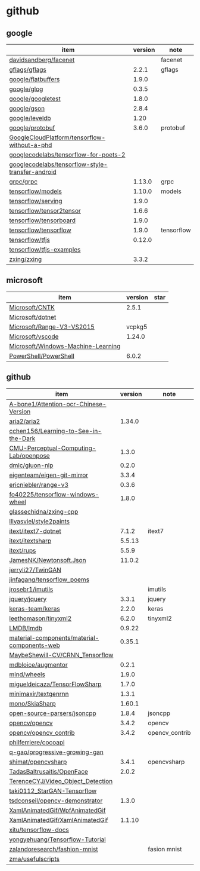 # github

## google
|item|version|note|
|-|-|-|
|[davidsandberg/facenet](https://github.com/davidsandberg/facenet)||facenet|
|[gflags/gflags](https://github.com/gflags/gflags)|2.2.1|gflags|
|[google/flatbuffers](https://github.com/google/flatbuffers)|1.9.0|
|[google/glog](https://github.com/google/glog)|0.3.5|
|[google/googletest](https://github.com/google/googletest)|1.8.0|
|[google/gson](https://github.com/google/gson)|2.8.4|
|[google/leveldb](https://github.com/google/leveldb)|1.20|
|[google/protobuf](https://github.com/google/protobuf)|3.6.0|protobuf|
|[GoogleCloudPlatform/tensorflow-without-a-phd](https://github.com/GoogleCloudPlatform/tensorflow-without-a-phd)||
|[googlecodelabs/tensorflow-for-poets-2](https://github.com/googlecodelabs/tensorflow-for-poets-2)||
|[googlecodelabs/tensorflow-style-transfer-android](https://github.com/googlecodelabs/tensorflow-style-transfer-android)||
|[grpc/grpc](https://github.com/grpc/grpc)|1.13.0|grpc|
|[tensorflow/models](https://github.com/tensorflow/models)|1.10.0|models|
|[tensorflow/serving](https://github.com/tensorflow/serving)|1.9.0|
|[tensorflow/tensor2tensor](https://github.com/tensorflow/tensor2tensor)|1.6.6|
|[tensorflow/tensorboard](https://github.com/tensorflow/tensorboard)|1.9.0||
|[tensorflow/tensorflow](https://github.com/tensorflow/tensorflow)|1.9.0|tensorflow|
|[tensorflow/tfjs](https://github.com/tensorflow/tfjs)|0.12.0|
|[tensorflow/tfjs-examples](https://github.com/tensorflow/tfjs-examples)||
|[zxing/zxing](https://github.com/zxing/zxing)|3.3.2|

## microsoft
|item|version|star|
|-|-|-|
|[Microsoft/CNTK](https://github.com/Microsoft/CNTK)|2.5.1||
|[Microsoft/dotnet](https://github.com/Microsoft/dotnet)|||
|[Microsoft/Range-V3-VS2015](https://github.com/Microsoft/Range-V3-VS2015)|vcpkg5|
|[Microsoft/vscode](https://github.com/Microsoft/vscode)|1.24.0||
|[Microsoft/Windows-Machine-Learning](https://github.com/Microsoft/Windows-Machine-Learning)||
|[PowerShell/PowerShell](https://github.com/PowerShell/PowerShell)|6.0.2|

## github
|item|version|note|
|-|-|-|
|[A-bone1/Attention-ocr-Chinese-Version](https://github.com/A-bone1/Attention-ocr-Chinese-Version)|||
|[aria2/aria2](https://github.com/aria2/aria2)|1.34.0|
|[cchen156/Learning-to-See-in-the-Dark](https://github.com/cchen156/Learning-to-See-in-the-Dark)|
|[CMU-Perceptual-Computing-Lab/openpose](https://github.com/CMU-Perceptual-Computing-Lab/openpose)|1.3.0|
|[dmlc/gluon-nlp](https://github.com/dmlc/gluon-nlp)|0.2.0|
|[eigenteam/eigen-git-mirror](https://github.com/eigenteam/eigen-git-mirror)|3.3.4|
|[ericniebler/range-v3](https://github.com/ericniebler/range-v3)|0.3.6|
|[fo40225/tensorflow-windows-wheel](https://github.com/fo40225/tensorflow-windows-wheel)|1.8.0|
|[glassechidna/zxing-cpp](https://github.com/glassechidna/zxing-cpp)||
|[lllyasviel/style2paints](https://github.com/lllyasviel/style2paints)|
|[itext/itext7-dotnet](https://github.com/itext/itext7-dotnet)|7.1.2|itext7|
|[itext/itextsharp](https://github.com/itext/itextsharp)|5.5.13|
|[itext/rups](https://github.com/itext/rups)|5.5.9||
|[JamesNK/Newtonsoft.Json](https://github.com/JamesNK/Newtonsoft.Json)|11.0.2||
|[jerryli27/TwinGAN](https://github.com/jerryli27/TwinGAN)||
|[jinfagang/tensorflow_poems](https://github.com/jinfagang/tensorflow_poems)||
|[jrosebr1/imutils](https://github.com/jrosebr1/imutils)||imutils|
|[jquery/jquery](https://github.com/jquery/jquery)|3.3.1|jquery|
|[keras-team/keras](https://github.com/keras-team/keras)|2.2.0|keras|
|[leethomason/tinyxml2](https://github.com/leethomason/tinyxml2)|6.2.0|tinyxml2|
|[LMDB/lmdb](https://github.com/LMDB/lmdb)|0.9.22||
|[material-components/material-components-web](https://github.com/material-components/material-components-web)|0.35.1|
|[MaybeShewill-CV/CRNN_Tensorflow](https://github.com/MaybeShewill-CV/CRNN_Tensorflow)||
|[mdbloice/augmentor](https://github.com/mdbloice/augmentor)|0.2.1|
|[mind/wheels](https://github.com/mind/wheels)|1.9.0|
|[migueldeicaza/TensorFlowSharp](https://github.com/migueldeicaza/TensorFlowSharp)|1.7.0|
|[minimaxir/textgenrnn](https://github.com/minimaxir/textgenrnn)|1.3.1|
|[mono/SkiaSharp](https://github.com/mono/SkiaSharp)|1.60.1|
|[open-source-parsers/jsoncpp](https://github.com/open-source-parsers/jsoncpp)|1.8.4|jsoncpp|
|[opencv/opencv](https://github.com/opencv/opencv)|3.4.2|opencv|
|[opencv/opencv_contrib](https://github.com/opencv/opencv_contrib)|3.4.2|opencv_contrib|
|[philferriere/cocoapi](https://github.com/philferriere/cocoapi)||
|[q-gao/progressive-growing-gan](https://github.com/q-gao/progressive-growing-gan)||
|[shimat/opencvsharp](https://github.com/shimat/opencvsharp)|3.4.1|opencvsharp|
|[TadasBaltrusaitis/OpenFace](https://github.com/TadasBaltrusaitis/OpenFace)|2.0.2|
|[TerenceCYJ/Video_Object_Detection](https://github.com/TerenceCYJ/Video_Object_Detection)||
|[taki0112_StarGAN-Tensorflow](https://github.com/taki0112/StarGAN-Tensorflow)|||
|[tsdconseil/opencv-demonstrator](https://github.com/tsdconseil/opencv-demonstrator)|1.3.0|
|[XamlAnimatedGif/WpfAnimatedGif](https://github.com/XamlAnimatedGif/WpfAnimatedGif)||
|[XamlAnimatedGif/XamlAnimatedGif](https://github.com/XamlAnimatedGif/XamlAnimatedGif)|1.1.10|
|[xitu/tensorflow-docs](https://github.com/xitu/tensorflow-docs)||
|[yongyehuang/Tensorflow-Tutorial](https://github.com/yongyehuang/Tensorflow-Tutorial)|||
|[zalandoresearch/fashion-mnist](https://github.com/zalandoresearch/fashion-mnist)||fasion mnist|
|[zma/usefulscripts](https://github.com/zma/usefulscripts)|||

